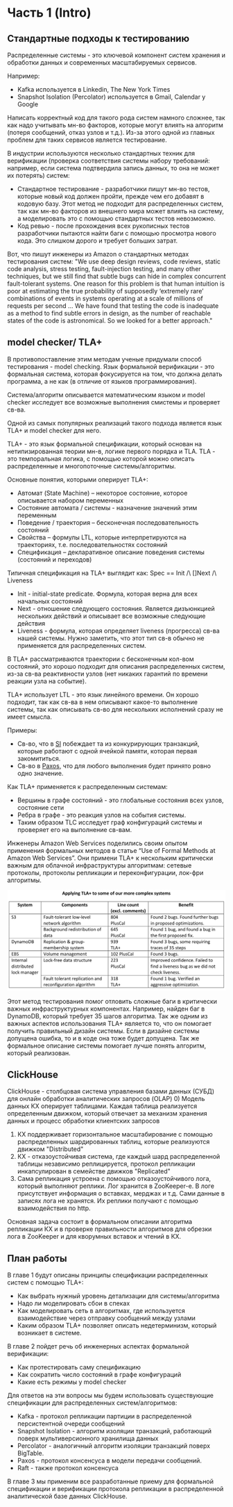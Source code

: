 # Часть 1 (Intro)
## Стандартные подходы к тестированию
Распределенные системы - это ключевой компонент систем хранения и обработки данных и современных масштабируемых сервисов.

Например:
* Kafka используется в Linkedin, The New York Times
* Snapshot Isolation (Percolator) используется в Gmail, Calendar у Google

Написать корректный код для такого рода систем намного сложнее, так как надо учитывать мн-во факторов, которые могут влиять на алгоритм (потеря сообщений, отказ узлов и т.д.). Из-за этого одной из главных проблем для таких сервисов является тестирование.

В индустрии используются несколько стандартных техник для верификации (проверка соответствия системы набору требований: например, если система подтвердила запись данных, то она не может их потерять) систем:
* Стандартное тестирование - разработчики пишут мн-во тестов, которые новый код должен пройти, прежде чем его добавят в кодовую базу. Этот метод не подходит для распределенных систем, так как мн-во факторов из внешнего мира может влиять на систему, а моделировать это с помощью стандартных тестов невозможно.
* Код ревью - после прохождения всех рукописных тестов разработчики пытаются найти баги с помощью просмотра нового кода. Это слишком дорого и требует больших затрат.

Вот, что пишут инженеры из Amazon о стандартных методах тестирования систем: "We use deep design reviews, code reviews, static code analysis, stress testing, fault-injection testing, and many other techniques, but we still find that subtle bugs can hide in complex concurrent fault-tolerant systems. One reason for this problem is that human intuition is poor at estimating the true probability of supposedly ‘extremely rare’ combinations of events in systems operating at a scale of millions of requests per second ... We have found that testing the code is inadequate as a method to find subtle errors in design, as the number of reachable states of the code is astronomical. So we looked for a better approach."

## model checker/ TLA+
В противопоставление этим методам ученые придумали способ тестирования - model checking. Язык формальной верификации - это формальная система, которая фокусируется на том, что должна делать программа, а не как (в отличие от языков программирования).

Система/алгоритм описывается математическим языком и model checker исследует все возможные выполнения смистемы и проверяет св-ва.

Одной из самых популярных реализаций такого подхода является язык TLA+ и model checker для него.

TLA+ - это язык формальной спецификации, который основан на нетипизированная теории мн-в, логике первого порядка и TLA. TLA - это темпоральная логика, с помощью которой можно описать распределенные и многопоточные системы/алгоритмы.

Основные понятия, которыми оперирует TLA+:
* Автомат (State Machine) – некоторое состояние, которое описывается набором переменных
* Состояние автомата / системы - назначение значений этим переменным
* Поведение / траектория – бесконечная последовательность состояний
* Свойства – формулы LTL, которые интерпретируются на траекториях, т.е. последовательностях состояний
* Спецификация – декларативное описание поведения системы (состояний и переходов)


Типичная спецификация на TLA+ выглядит как: Spec == Init /\ []Next /\ Liveness
* Init - initial-state predicate. Формула, которая верна для всех начальных состояний
* Next - отношение следующего состояния. Является дизъюнкцией нескольких действий и описывает все возможные следующие действия
* Liveness - формула, которая определяет liveness (прогресса) св-ва нашей системы. Нужно заметить, что этот тип св-в обычно не применяется для распределенных систем.

В TLA+ рассматриваются траектории с бесконечным кол-вом состояний, это хорошо подходит для описания распределенных систем, из-за св-ва реактивности узлов (нет никаких гарантий по времени реакции узла на событие).

TLA+ использует LTL - это язык линейного времени. Он хорошо подходит, так как св-ва в нем описывают какое-то выполнение системы, так как описывать св-во для нескольких исполнений сразу не имеет смысла.

Примеры:
* Св-во, что в [SI](https://github.com/pron/amazon-snapshot-spec/blob/9c60cb18151889d7b4c0a4ffd7de0b6fc2db0fb2/textbookSnapshotIsolation.tla#L876) побеждает та из конкурирующих транзакций, которые работают с одной ячейкой памяти, которая первая закомититься.
* Св-во в [Paxos](https://github.com/fpaxos/fpaxos-tlaplus/blob/c562667ad96bcb9e07a30417a45b49c5d21d1fbe/FPaxos.tla#L89), что для любого выполнения будет принято ровно одно значение.

Как TLA+ применяется к распределенным системам:
* Вершины в графе состояний - это глобальные состояния всех узлов, состояние сети
* Ребра в графе - это реакция узлов на события системы.
* Таким образом TLC исследует граф конфигураций системы и проверяет его на выполнение св-вам.

Инженеры Amazon Web Services поделились своим опытом применения формальных методов в статье “Use of Formal Methods at Amazon Web Services”. Они примени TLA+ к нескольким критически важным для облачной инфраструктуры алгоритмам: сетевые протоколы, протоколы репликации и переконфигурации, лок-фри алгоритмы.

![result](res.png)

Этот метод тестирования помог отловить сложные баги в критически важных инфраструктурных компонентах. Например, найден баг в DynamoDB, который требует 35 шагов алгоритма. Так же одним из важных аспектов использования TLA+ является то, что он помогает получить правильный дизайн системы. Если в дизайне системы допущена ошибка, то и в коде она тоже будет допущена. Так же формальное описание системы помогает лучше понять алгоритм, который реализован.

## ClickHouse
ClickHouse - столбцовая система управления базами данных (СУБД) для онлайн обработки аналитических запросов (OLAP)
0) Модель данных КХ оперирует таблицами. Каждая таблица реализуется определенным движком, который отвечает за механизм хранения данных и процесс обработки клиентских запросов
1) КХ поддерживает горизонтальное масштабирование с помощью распределенных шардированных таблиц, которые реализуются движком "Distributed"
2) КХ - отказоустойчивая система, где каждый шард распределенной таблицы независимо реплицируется, протокол репликации инкапсулирован в семействе движков "Replicated"
3) Сама репликация устроена с помощью отказоустойчивого лога, который выполняют реплики. Лог хранится в ZooKeeper-е. В логе присутствует информация о вставках, мерджах и т.д. Сами данные в записях лога не хранятся. Их реплики получают с помощью взаимодействия по http.

Основная задача состоит в формальном описании алгоритма репликации КХ и в проверке правильности алгоритмов для обрезки лога в ZooKeeper и для кворумных вставок и чтений в КХ.

## План работы
В главе 1 будут описаны принципы спецификации распределенных систем с помощью TLA+:
* Как выбрать нужный уровень детализации для системы/алгоритма
* Надо ли моделировать сбои в спеках
* Как моделировать сеть в алгоритмах, где используется взаимодействие через отправку сообщений между узлами
* Каким образом TLA+ позволяет описать недетерминизм, который возникает в системе.

В главе 2 пойдет речь об инженерных аспектах формальной верификации:
* Как протестировать саму спецификацию
* Как сократить число состояний в графе конфигураций
* Какие есть режимы у model checker

Для ответов на эти вопросы мы будем использовать существующие спецификации для распределенных систем/алгоритмов:
* Kafka - протокол репликации партиции в распределенной персистентной очереди сообщений
* Snapshot Isolation - алгоритм изоляции транзакций, работающий поверх мультиверсионного хранилища данных
* Percolator - аналогичный алгоритм изоляции транзакций поверх BigTable.
* Paxos - протокол консенсуса в модели передачи сообщений.
* Raft - также протокол консенсуса

В главе 3 мы применим все разработанные приему для формальной спецификации и верификации протокола репликации в распределенной аналитической базе данных ClickHouse.
